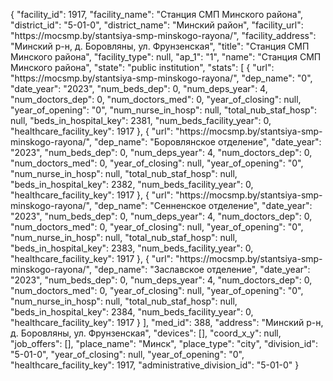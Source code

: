 {
    "facility_id": 1917,
    "facility_name": "Станция СМП Минского района",
    "district_id": "5-01-0",
    "district_name": "Минский район",
    "facility_url": "https:\/\/mocsmp.by\/stantsiya-smp-minskogo-rayona\/",
    "facility_address": "Минский р-н, д. Боровляны, ул. Фрунзенская",
    "title": "Станция СМП Минского района",
    "facility_type": null,
    "ap_1": "1",
    "name": "Станция СМП Минского района",
    "state": "public institution",
    "stats": [
        {
            "url": "https:\/\/mocsmp.by\/stantsiya-smp-minskogo-rayona\/",
            "dep_name": "0",
            "date_year": "2023",
            "num_beds_dep": 0,
            "num_deps_year": 4,
            "num_doctors_dep": 0,
            "num_doctors_med": 0,
            "year_of_closing": null,
            "year_of_opening": "0",
            "num_nurse_in_hosp": null,
            "total_nub_staf_hosp": null,
            "beds_in_hospital_key": 2381,
            "num_beds_facility_year": 0,
            "healthcare_facility_key": 1917
        },
        {
            "url": "https:\/\/mocsmp.by\/stantsiya-smp-minskogo-rayona\/",
            "dep_name": "Боровлянское отделение",
            "date_year": "2023",
            "num_beds_dep": 0,
            "num_deps_year": 4,
            "num_doctors_dep": 0,
            "num_doctors_med": 0,
            "year_of_closing": null,
            "year_of_opening": "0",
            "num_nurse_in_hosp": null,
            "total_nub_staf_hosp": null,
            "beds_in_hospital_key": 2382,
            "num_beds_facility_year": 0,
            "healthcare_facility_key": 1917
        },
        {
            "url": "https:\/\/mocsmp.by\/stantsiya-smp-minskogo-rayona\/",
            "dep_name": "Сенненское отделение",
            "date_year": "2023",
            "num_beds_dep": 0,
            "num_deps_year": 4,
            "num_doctors_dep": 0,
            "num_doctors_med": 0,
            "year_of_closing": null,
            "year_of_opening": "0",
            "num_nurse_in_hosp": null,
            "total_nub_staf_hosp": null,
            "beds_in_hospital_key": 2383,
            "num_beds_facility_year": 0,
            "healthcare_facility_key": 1917
        },
        {
            "url": "https:\/\/mocsmp.by\/stantsiya-smp-minskogo-rayona\/",
            "dep_name": "Заславское отделение",
            "date_year": "2023",
            "num_beds_dep": 0,
            "num_deps_year": 4,
            "num_doctors_dep": 0,
            "num_doctors_med": 0,
            "year_of_closing": null,
            "year_of_opening": "0",
            "num_nurse_in_hosp": null,
            "total_nub_staf_hosp": null,
            "beds_in_hospital_key": 2384,
            "num_beds_facility_year": 0,
            "healthcare_facility_key": 1917
        }
    ],
    "med_id": 388,
    "address": "Минский р-н, д. Боровляны, ул. Фрунзенская",
    "devices": [],
    "coord_x_y": null,
    "job_offers": [],
    "place_name": "Минск",
    "place_type": "city",
    "division_id": "5-01-0",
    "year_of_closing": null,
    "year_of_opening": "0",
    "healthcare_facility_key": 1917,
    "administrative_division_id": "5-01-0"
}